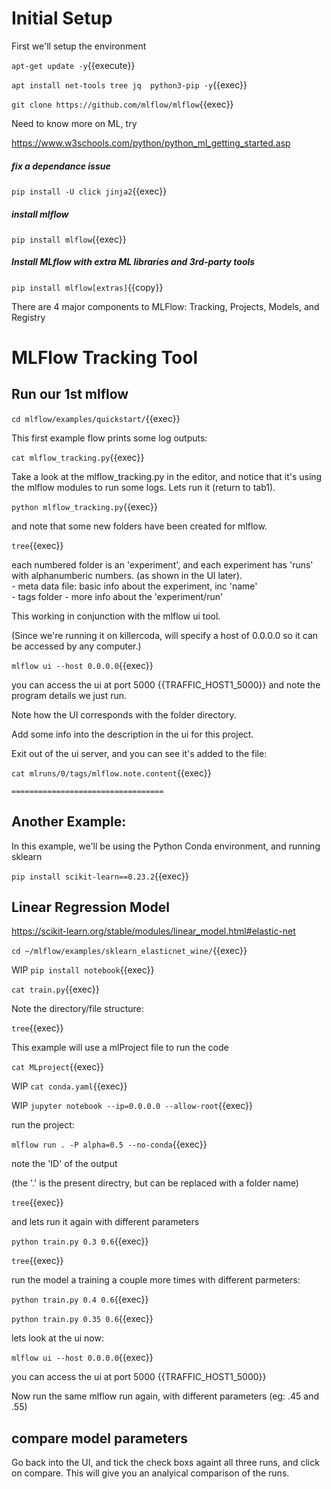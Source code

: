 
# Initial Setup

First we'll setup the environment

`apt-get update -y`{{execute}}


`apt install net-tools tree jq  python3-pip -y`{{exec}}

`git clone https://github.com/mlflow/mlflow`{{exec}}

Need to know more on ML, try

https://www.w3schools.com/python/python_ml_getting_started.asp



##### fix a dependance issue

`pip install -U click jinja2`{{exec}} 

##### install mlflow

`pip install mlflow`{{exec}}

##### Install MLflow with extra ML libraries and 3rd-party tools

`pip install mlflow[extras]`{{copy}}

There are 4 major components to MLFlow: Tracking, Projects, Models, and Registry

# MLFlow Tracking Tool

## Run our 1st mlflow

`cd mlflow/examples/quickstart/`{{exec}}

This first example flow prints some log outputs:

`cat mlflow_tracking.py`{{exec}}

Take  a look at the mlflow_tracking.py in the editor, and notice that it's using the mlflow modules to run some logs. Lets run it (return to tab1).

`python mlflow_tracking.py`{{exec}}

and note that some new folders have been created for mlflow.

`tree`{{exec}}

each numbered folder is an 'experiment', and each experiment has 'runs' with alphanumberic numbers. (as shown in the UI later).      
     - meta data file: basic info about the experiment, inc 'name'   
     - tags folder - more info about the 'experiment/run'   
      

This working in conjunction with the mlflow ui tool.

(Since we're running it on killercoda, will specify a host of 0.0.0.0 so it can be accessed by any computer.)

`mlflow ui --host 0.0.0.0`{{exec}}

you can access the ui at port 5000 {{TRAFFIC_HOST1_5000}} and note the program details we just run.

Note how the UI corresponds with the folder directory.

Add some info into the description in the ui for this project.

Exit out of the ui server, and you can see it's added to the file:

`cat mlruns/0/tags/mlflow.note.content`{{exec}}






    ==================================
## Another Example:

In this example, we'll be using the Python Conda environment, and running sklearn

`pip install scikit-learn==0.23.2`{{exec}}


## Linear Regression Model

https://scikit-learn.org/stable/modules/linear_model.html#elastic-net

`cd ~/mlflow/examples/sklearn_elasticnet_wine/`{{exec}}

WIP `pip install notebook`{{exec}}

`cat train.py`{{exec}}

Note the directory/file structure:

`tree`{{exec}}

This example will use a mlProject file to run the code

`cat MLproject`{{exec}}

WIP `cat conda.yaml`{{exec}}

WIP `jupyter notebook --ip=0.0.0.0 --allow-root`{{exec}}


run the project:

`mlflow run . -P alpha=0.5 --no-conda`{{exec}}

note the 'ID' of the output

(the '.' is the present directry, but can be replaced with a folder name)

`tree`{{exec}}

and lets run it again with different parameters

`python train.py 0.3 0.6`{{exec}}

`tree`{{exec}}

run the model a training a couple more times with different parmeters:

`python train.py 0.4 0.6`{{exec}}

`python train.py 0.35 0.6`{{exec}}

lets look at the ui now:

`mlflow ui --host 0.0.0.0`{{exec}} 

you can access the ui at port 5000 {{TRAFFIC_HOST1_5000}} 

Now run the same mlflow run again, with different parameters (eg: .45 and .55)

## compare model parameters

Go back into the UI, and tick the check boxs againt all three runs, and click on compare. This will give you an analyical comparison of the runs.


